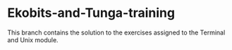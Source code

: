 # Ekobits-and-Tunga-training
This branch contains the solution to the exercises assigned to the Terminal and Unix module.

